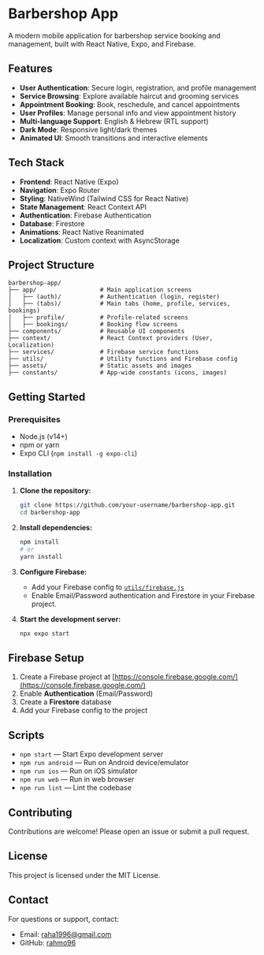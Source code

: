 # Barbershop App

A modern mobile application for barbershop service booking and management, built with React Native, Expo, and Firebase.

## Features

- **User Authentication**: Secure login, registration, and profile management
- **Service Browsing**: Explore available haircut and grooming services
- **Appointment Booking**: Book, reschedule, and cancel appointments
- **User Profiles**: Manage personal info and view appointment history
- **Multi-language Support**: English & Hebrew (RTL support)
- **Dark Mode**: Responsive light/dark themes
- **Animated UI**: Smooth transitions and interactive elements

## Tech Stack

- **Frontend**: React Native (Expo)
- **Navigation**: Expo Router
- **Styling**: NativeWind (Tailwind CSS for React Native)
- **State Management**: React Context API
- **Authentication**: Firebase Authentication
- **Database**: Firestore
- **Animations**: React Native Reanimated
- **Localization**: Custom context with AsyncStorage

## Project Structure

```
barbershop-app/
├── app/                  # Main application screens
│   ├── (auth)/           # Authentication (login, register)
│   ├── (tabs)/           # Main tabs (home, profile, services, bookings)
│   ├── profile/          # Profile-related screens
│   ├── bookings/         # Booking flow screens
├── components/           # Reusable UI components
├── context/              # React Context providers (User, Localization)
├── services/             # Firebase service functions
├── utils/                # Utility functions and Firebase config
├── assets/               # Static assets and images
├── constants/            # App-wide constants (icons, images)
```

## Getting Started

### Prerequisites

- Node.js (v14+)
- npm or yarn
- Expo CLI (`npm install -g expo-cli`)

### Installation

1. **Clone the repository:**
   ```bash
   git clone https://github.com/your-username/barbershop-app.git
   cd barbershop-app
   ```

2. **Install dependencies:**
   ```bash
   npm install
   # or
   yarn install
   ```

3. **Configure Firebase:**
   - Add your Firebase config to [`utils/firebase.js`](file:///C:/Users/raha1/WebstormProjects/barbershop-app/utils/firebase.js)
   - Enable Email/Password authentication and Firestore in your Firebase project.

4. **Start the development server:**
   ```bash
   npx expo start
   ```

## Firebase Setup

1. Create a Firebase project at [https://console.firebase.google.com/](https://console.firebase.google.com/)
2. Enable **Authentication** (Email/Password)
3. Create a **Firestore** database
4. Add your Firebase config to the project

## Scripts

- `npm start` — Start Expo development server
- `npm run android` — Run on Android device/emulator
- `npm run ios` — Run on iOS simulator
- `npm run web` — Run in web browser
- `npm run lint` — Lint the codebase

## Contributing

Contributions are welcome! Please open an issue or submit a pull request.

## License

This project is licensed under the MIT License.

## Contact

For questions or support, contact:
- Email: raha1996@gmail.com
- GitHub: [rahmo96](https://github.com/rahmo96)
